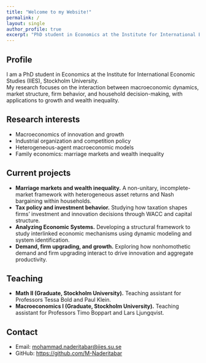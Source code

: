 ```yaml
---
title: "Welcome to my Website!"
permalink: /
layout: single
author_profile: true
excerpt: "PhD student in Economics at the Institute for International Economic Studies (IIES), Stockholm University"
---
```


## Profile
I am a PhD student in Economics at the Institute for International Economic Studies (IIES), Stockholm University.  
My research focuses on the interaction between macroeconomic dynamics, market structure, firm behavior, and household decision-making, with applications to growth and wealth inequality.

## Research interests
- Macroeconomics of innovation and growth  
- Industrial organization and competition policy  
- Heterogeneous-agent macroeconomic models  
- Family economics: marriage markets and wealth inequality

## Current projects
- **Marriage markets and wealth inequality.** A non-unitary, incomplete-market framework with heterogeneous asset returns and Nash bargaining within households.
- **Tax policy and investment behavior.** Studying how taxation shapes firms’ investment and innovation decisions through WACC and capital structure.
- **Analyzing Economic Systems.** Developing a structural framework to study interlinked economic mechanisms using dynamic modeling and system identification.
- **Demand, firm upgrading, and growth.** Exploring how nonhomothetic demand and firm upgrading interact to drive innovation and aggregate productivity.

<!-- ## Methods
Dynamic programming, heterogeneous-agent computation, EGM, finite-difference ODEs, system identification, and structural IO tools.  
Coding in Python, MATLAB, and R. -->

## Teaching
- **Math II (Graduate, Stockholm University).** Teaching assistant for Professors Tessa Bold and Paul Klein.  
- **Macroeconomics I (Graduate, Stockholm University).** Teaching assistant for Professors Timo Boppart and Lars Ljungqvist. 

## Contact
- Email: mohammad.naderitabar@iies.su.se  
- GitHub: https://github.com/M-Naderitabar